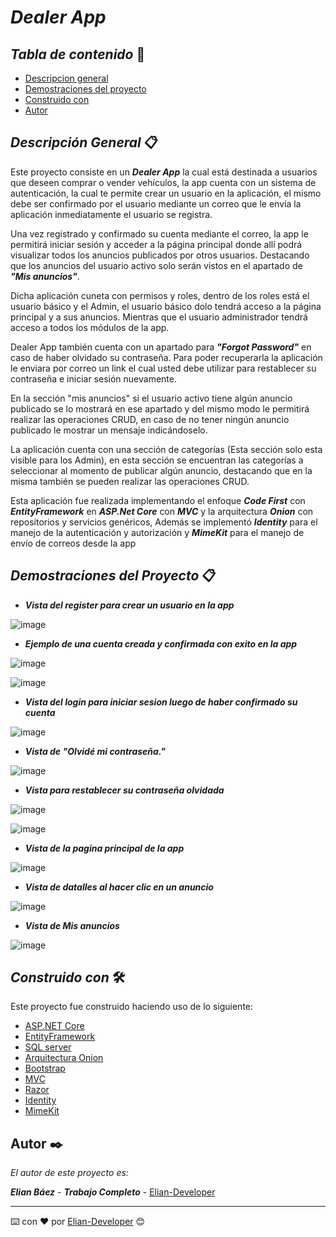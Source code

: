 # ***Dealer App*** 

## *Tabla de contenido* 📄

- [Descripcion general](https://github.com/Elian-Developer/DealerMarket/tree/master#descripción-general-)
- [Demostraciones del proyecto]( https://github.com/Elian-Developer/DealerMarket/tree/master#demostraciones-del-proyecto-)
- [Construido con](https://github.com/Elian-Developer/DealerMarket/tree/master#construido-con-%EF%B8%8F)
- [Autor](https://github.com/Elian-Developer/DealerMarket/tree/master#autor-%EF%B8%8F)

## *Descripción General* 📋

Este proyecto consiste en un ***Dealer App*** la cual está destinada a usuarios que deseen comprar o vender vehículos, la app cuenta con un sistema 
de autenticación, la cual te permite crear un usuario en la aplicación, el mismo debe ser confirmado por el usuario mediante un correo que le envía 
la aplicación inmediatamente el usuario se registra.

Una vez registrado y confirmado su cuenta mediante el correo, la app le permitirá iniciar sesión y acceder a la página principal donde allí podrá 
visualizar todos los anuncios publicados por otros usuarios. Destacando que los anuncios del usuario activo solo serán vistos en el apartado de 
***"Mis anuncios"***.

Dicha aplicación cuneta con permisos y roles, dentro de los roles está el usuario básico y el Admin, el usuario básico dolo tendrá acceso a la 
página principal y a sus anuncios. Mientras que el usuario administrador tendrá acceso a todos los módulos de la app.

Dealer App también cuenta con un apartado para ***"Forgot Password"*** en caso de haber olvidado su contraseña. Para poder recuperarla la aplicación 
le enviara por correo un link el cual usted debe utilizar para restablecer su contraseña e iniciar sesión nuevamente.

En la sección "mis anuncios" si el usuario activo tiene algún anuncio publicado se lo mostrará en ese apartado y del mismo modo le permitirá realizar 
las operaciones CRUD, en caso de no tener ningún anuncio publicado le mostrar un mensaje indicándoselo.

La aplicación cuenta con una sección de categorías (Esta sección solo esta visible para los Admin), en esta sección se encuentran las categorías a 
seleccionar al momento de publicar algún anuncio, destacando que en la misma también se pueden realizar las operaciones CRUD.

Esta aplicación fue realizada implementando el enfoque ***Code First*** con ***EntityFramework*** en ***ASP.Net Core*** con ***MVC*** y la 
arquitectura ***Onion*** con repositorios y servicios genéricos, Además se implementó ***Identity*** para el manejo de la autenticación y autorización 
y ***MimeKit*** para el manejo de envío de correos desde la app 

## ***Demostraciones del Proyecto*** 📋

- ***Vista del register para crear un usuario en la app***

![image](https://github.com/Elian-Developer/DealerMarket/assets/107364306/72573070-5516-45c8-92e6-e2f63ab3a057)

- ***Ejemplo de una cuenta creada y confirmada con exito en la app***

![image](https://github.com/Elian-Developer/DealerMarket/assets/107364306/7266b685-ef2e-4954-b924-f91076c412bb)

![image](https://github.com/Elian-Developer/DealerMarket/assets/107364306/d3219c91-49f7-4bf7-a0ce-aeb5085ed49a)

- ***Vista del login para iniciar sesion luego de haber confirmado su cuenta***

![image](https://github.com/Elian-Developer/DealerMarket/assets/107364306/040a2184-8c5d-4a44-9fad-55fd2746ec9b)

- ***Vista de "Olvidé mi contraseña."***

![image](https://github.com/Elian-Developer/DealerMarket/assets/107364306/4b0bb801-c88c-417e-b28e-18a9724b2ce3)

- ***Vista para restablecer su contraseña olvidada***

![image](https://github.com/Elian-Developer/DealerMarket/assets/107364306/377f9903-bfbd-490c-b875-68fc674cd430)

![image](https://github.com/Elian-Developer/DealerMarket/assets/107364306/c41f6ba5-17cf-4713-999d-b3a1e9c18999)

- ***Vista de la pagina principal de la app***

![image](https://github.com/Elian-Developer/DealerMarket/assets/107364306/66ced8eb-ebf1-481e-866c-a75a3d554d5d)

- ***Vista de datalles al hacer clic en un anuncio***

![image](https://github.com/Elian-Developer/DealerMarket/assets/107364306/b7773961-fb9e-4c9d-8592-427b5f0f74d5)

- ***Vista de Mis anuncios***

![image](https://github.com/Elian-Developer/DealerMarket/assets/107364306/1b089f89-1666-4515-8f87-c33b64afb260)



## *Construido con* 🛠️

Este proyecto fue construido haciendo uso de lo siguiente: 
- [ASP.NET Core](https://learn.microsoft.com/es-es/aspnet/core/introduction-to-aspnet-core?view=aspnetcore-7.0)
- [EntityFramework](https://learn.microsoft.com/en-us/ef/)
- [SQL server](https://learn.microsoft.com/en-us/sql/sql-server/?view=sql-server-ver16)
- [Arquitectura Onion]()
- [Bootstrap](https://getbootstrap.com)
- [MVC](https://learn.microsoft.com/en-us/aspnet/mvc/overview/getting-started/introduction/getting-started)
- [Razor](https://learn.microsoft.com/en-us/aspnet/core/mvc/views/razor?view=aspnetcore-7.0)
- [Identity]()
- [MimeKit]()

## Autor ✒️

_El autor de este proyecto es:_

***Elian Báez*** - ***Trabajo Completo*** - [Elian-Developer](https://github.com/Elian-Developer)

---

⌨️ con ❤️ por [Elian-Developer]((https://github.com/Elian-Developer)) 😊

